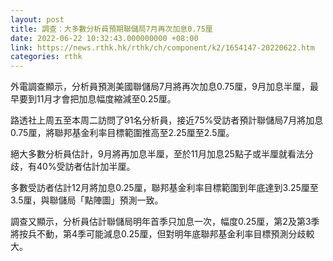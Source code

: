 ```yaml
---
layout: post
title: 調查：大多數分析員預期聯儲局7月再次加息0.75厘
date: 2022-06-22 10:32:43.000000000 +08:00
link: https://news.rthk.hk/rthk/ch/component/k2/1654147-20220622.htm
categories: rthk
---
```


外電調查顯示，分析員預測美國聯儲局7月將再次加息0.75厘，9月加息半厘，最早要到11月才會把加息幅度縮減至0.25厘。

路透社上周五至本周二訪問了91名分析員，接近75%受訪者預計聯儲局7月將加息0.75厘，將聯邦基金利率目標範圍推高至2.25厘至2.5厘。

絕大多數分析員估計，9月將再加息半厘，至於11月加息25點子或半厘就看法分歧，有40%受訪者估計加半厘。

多數受訪者估計12月將加息0.25厘，聯邦基金利率目標範圍到年底達到3.25厘至3.5厘，與聯儲局「點陣圖」預測一致。

調查又顯示，分析員估計聯儲局明年首季只加息一次，幅度0.25厘，第2及第3季將按兵不動，第4季可能減息0.25厘，但對明年底聯邦基金利率目標預測分歧較大。
